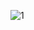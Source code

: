
![1](https://user-images.githubusercontent.com/83357531/200774187-67ac91ad-01d0-4937-8b2d-827e8945c822.jpg)
